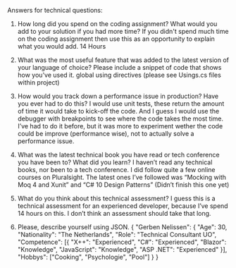 ﻿Answers for technical questions:
1. How long did you spend on the coding assignment? What would you add to your solution if you had more time? If you didn't spend much time on the coding assignment then use this as an opportunity to explain what you would add. 
14 Hours

2. What was the most useful feature that was added to the latest version of your language of choice? Please include a snippet of code that shows how you've used it.
global using directives (please see Usings.cs files within project)

3. How would you track down a performance issue in production? Have you ever had to do this? 
I would use unit tests, these return the amount of time it would take to kick-off the code. And I guess I would use the debugger with breakpoints to see where the code takes the most time. I’ve had to do it before, but it was more to experiment wether the code could be improve (performance wise), not to actually solve a performance issue.

4. What was the latest technical book you have read or tech conference you have been to? What did you learn? 
I haven’t read any technical books, nor been to a tech conference. I did follow quite a few online courses on Pluralsight. The latest ones I’ve followed was “Mocking with Moq 4 and Xunit” and “C# 10 Design Patterns” (Didn’t finish this one yet)

5. What do you think about this technical assessment? 
I guess this is a technical assessment for an experienced developer, because I’ve spend 14 hours on this. I don’t think an assessment should take that long.

6. Please, describe yourself using JSON.
{
	"Gerben Nelissen": {
		"Age": 30,
		"Nationality": "The Netherlands",
		"Role": "Technical Consultant UO",
		"Competence": [{
			"X++": "Experienced",
			"C#": "Experienced",
			"Blazor": "Knowledge",
			"JavaScript": "Knowledge",
			"ASP .NET": "Experienced"
		}],
		"Hobbys": ["Cooking", "Psychologie", "Pool"]
	}
}